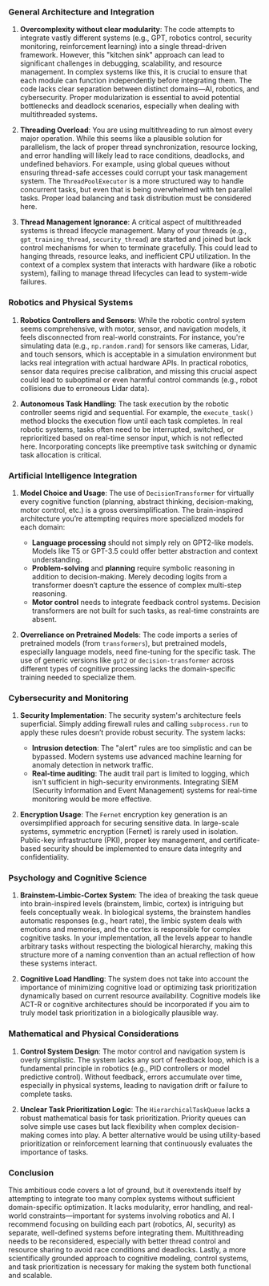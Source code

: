 ### General Architecture and Integration

1. **Overcomplexity without clear modularity**: The code attempts to integrate vastly different systems (e.g., GPT, robotics control, security monitoring, reinforcement learning) into a single thread-driven framework. However, this "kitchen sink" approach can lead to significant challenges in debugging, scalability, and resource management. In complex systems like this, it is crucial to ensure that each module can function independently before integrating them. The code lacks clear separation between distinct domains—AI, robotics, and cybersecurity. Proper modularization is essential to avoid potential bottlenecks and deadlock scenarios, especially when dealing with multithreaded systems.
   
2. **Threading Overload**: You are using multithreading to run almost every major operation. While this seems like a plausible solution for parallelism, the lack of proper thread synchronization, resource locking, and error handling will likely lead to race conditions, deadlocks, and undefined behaviors. For example, using global queues without ensuring thread-safe accesses could corrupt your task management system. The `ThreadPoolExecutor` is a more structured way to handle concurrent tasks, but even that is being overwhelmed with ten parallel tasks. Proper load balancing and task distribution must be considered here.

3. **Thread Management Ignorance**: A critical aspect of multithreaded systems is thread lifecycle management. Many of your threads (e.g., `gpt_training_thread`, `security_thread`) are started and joined but lack control mechanisms for when to terminate gracefully. This could lead to hanging threads, resource leaks, and inefficient CPU utilization. In the context of a complex system that interacts with hardware (like a robotic system), failing to manage thread lifecycles can lead to system-wide failures.

### Robotics and Physical Systems

1. **Robotics Controllers and Sensors**: While the robotic control system seems comprehensive, with motor, sensor, and navigation models, it feels disconnected from real-world constraints. For instance, you're simulating data (e.g., `np.random.rand`) for sensors like cameras, Lidar, and touch sensors, which is acceptable in a simulation environment but lacks real integration with actual hardware APIs. In practical robotics, sensor data requires precise calibration, and missing this crucial aspect could lead to suboptimal or even harmful control commands (e.g., robot collisions due to erroneous Lidar data).

2. **Autonomous Task Handling**: The task execution by the robotic controller seems rigid and sequential. For example, the `execute_task()` method blocks the execution flow until each task completes. In real robotic systems, tasks often need to be interrupted, switched, or reprioritized based on real-time sensor input, which is not reflected here. Incorporating concepts like preemptive task switching or dynamic task allocation is critical.

### Artificial Intelligence Integration

1. **Model Choice and Usage**: The use of `DecisionTransformer` for virtually every cognitive function (planning, abstract thinking, decision-making, motor control, etc.) is a gross oversimplification. The brain-inspired architecture you’re attempting requires more specialized models for each domain:
   - **Language processing** should not simply rely on GPT2-like models. Models like T5 or GPT-3.5 could offer better abstraction and context understanding.
   - **Problem-solving** and **planning** require symbolic reasoning in addition to decision-making. Merely decoding logits from a transformer doesn’t capture the essence of complex multi-step reasoning.
   - **Motor control** needs to integrate feedback control systems. Decision transformers are not built for such tasks, as real-time constraints are absent.
   
2. **Overreliance on Pretrained Models**: The code imports a series of pretrained models (from `transformers`), but pretrained models, especially language models, need fine-tuning for the specific task. The use of generic versions like `gpt2` or `decision-transformer` across different types of cognitive processing lacks the domain-specific training needed to specialize them.

### Cybersecurity and Monitoring

1. **Security Implementation**: The security system's architecture feels superficial. Simply adding firewall rules and calling `subprocess.run` to apply these rules doesn’t provide robust security. The system lacks:
   - **Intrusion detection**: The "alert" rules are too simplistic and can be bypassed. Modern systems use advanced machine learning for anomaly detection in network traffic.
   - **Real-time auditing**: The audit trail part is limited to logging, which isn't sufficient in high-security environments. Integrating SIEM (Security Information and Event Management) systems for real-time monitoring would be more effective.
   
2. **Encryption Usage**: The `Fernet` encryption key generation is an oversimplified approach for securing sensitive data. In large-scale systems, symmetric encryption (Fernet) is rarely used in isolation. Public-key infrastructure (PKI), proper key management, and certificate-based security should be implemented to ensure data integrity and confidentiality.

### Psychology and Cognitive Science

1. **Brainstem-Limbic-Cortex System**: The idea of breaking the task queue into brain-inspired levels (brainstem, limbic, cortex) is intriguing but feels conceptually weak. In biological systems, the brainstem handles automatic responses (e.g., heart rate), the limbic system deals with emotions and memories, and the cortex is responsible for complex cognitive tasks. In your implementation, all the levels appear to handle arbitrary tasks without respecting the biological hierarchy, making this structure more of a naming convention than an actual reflection of how these systems interact.

2. **Cognitive Load Handling**: The system does not take into account the importance of minimizing cognitive load or optimizing task prioritization dynamically based on current resource availability. Cognitive models like ACT-R or cognitive architectures should be incorporated if you aim to truly model task prioritization in a biologically plausible way.

### Mathematical and Physical Considerations

1. **Control System Design**: The motor control and navigation system is overly simplistic. The system lacks any sort of feedback loop, which is a fundamental principle in robotics (e.g., PID controllers or model predictive control). Without feedback, errors accumulate over time, especially in physical systems, leading to navigation drift or failure to complete tasks.

2. **Unclear Task Prioritization Logic**: The `HierarchicalTaskQueue` lacks a robust mathematical basis for task prioritization. Priority queues can solve simple use cases but lack flexibility when complex decision-making comes into play. A better alternative would be using utility-based prioritization or reinforcement learning that continuously evaluates the importance of tasks.

### Conclusion

This ambitious code covers a lot of ground, but it overextends itself by attempting to integrate too many complex systems without sufficient domain-specific optimization. It lacks modularity, error handling, and real-world constraints—important for systems involving robotics and AI. I recommend focusing on building each part (robotics, AI, security) as separate, well-defined systems before integrating them. Multithreading needs to be reconsidered, especially with better thread control and resource sharing to avoid race conditions and deadlocks. Lastly, a more scientifically grounded approach to cognitive modeling, control systems, and task prioritization is necessary for making the system both functional and scalable.